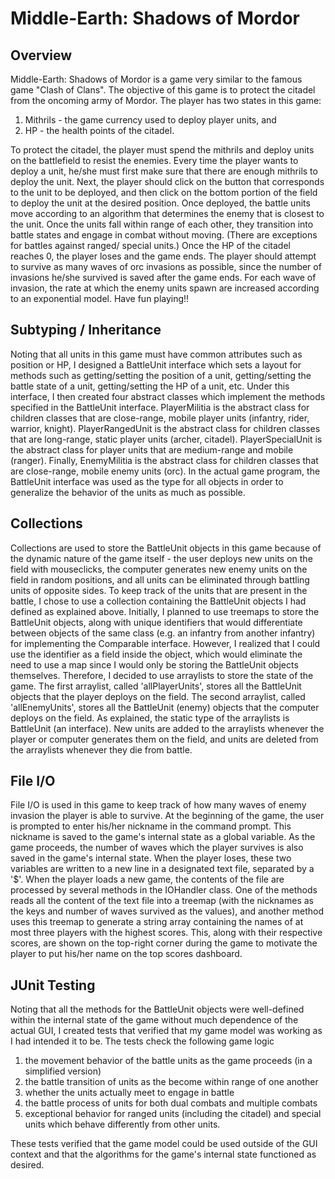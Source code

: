 # Middle-Earth: Shadows of Mordor

## Overview
Middle-Earth: Shadows of Mordor is a game very similar to the famous game "Clash of Clans". The
objective of this game is to protect the citadel from the oncoming army of Mordor. The player has
two states in this game:

1. Mithrils - the game currency used to deploy player units, and 
2. HP - the health points of the citadel.

To protect the citadel, the player must spend the 
mithrils and deploy units on the battlefield to resist the enemies. Every time the player wants to deploy a unit, he/she must first make sure that there are enough 
mithrils to deploy the unit. Next, the player should click on the button that corresponds to the unit
to be deployed, and then click on the bottom portion of the field to deploy the unit at the desired 
position. Once deployed, the battle units move according to an algorithm that determines the enemy 
that is closest to the unit. Once the units fall within range of each other, they transition into 
battle states and engage in combat without moving. (There are exceptions for battles against ranged/
special units.) Once the HP of the citadel reaches 0, the player loses and the game ends.
The player should attempt to survive as many waves of orc invasions as possible, since the number of
invasions he/she survived is saved after the game ends. For each wave of invasion, the rate at which
the enemy units spawn are increased according to an exponential model. Have fun playing!!

## Subtyping / Inheritance
Noting that all units in this game must have common attributes such as position or HP, I designed
a BattleUnit interface which sets a layout for methods such as getting/setting the position of a unit,
getting/setting the battle state of a unit, getting/setting the HP of a unit, etc. Under this
interface, I then created four abstract classes which implement the methods specified in the
BattleUnit interface. PlayerMilitia is the abstract class for children classes that are close-range,
mobile player units (infantry, rider, warrior, knight). PlayerRangedUnit is the abstract class for 
children classes that are long-range, static player units (archer, citadel). PlayerSpecialUnit is 
the abstract class for player units that are medium-range and mobile (ranger). Finally, EnemyMilitia
is the abstract class for children classes that are close-range, mobile enemy units (orc). In the
actual game program, the BattleUnit interface was used as the type for all objects in order to 
generalize the behavior of the units as much as possible.

## Collections
Collections are used to store the BattleUnit objects in this game because of the dynamic nature of
the game itself - the user deploys new units on the field with mouseclicks, the computer generates 
new enemy units on the field in random positions, and all units can be eliminated through battling
units of opposite sides. To keep track of the units that are present in the battle, I chose to use a
collection containing the BattleUnit objects I had defined as explained above.
Initially, I planned to use treemaps to store the BattleUnit objects, along with unique identifiers
that would differentiate between objects of the same class (e.g. an infantry from another infantry) 
for implementing the Comparable interface. However, I realized that I could use the identifier as a 
field inside the object, which would eliminate the need to use a map since I would only be storing
the BattleUnit objects themselves.
Therefore, I decided to use arraylists to store the state of the game. The first arraylist, called
'allPlayerUnits', stores all the BattleUnit objects that the player deploys on the field. The second
arraylist, called 'allEnemyUnits', stores all the BattleUnit (enemy) objects that the computer
deploys on the field. As explained, the static type of the arraylists is BattleUnit (an interface).
New units are added to the arraylists whenever the player or computer generates them on the field,
and units are deleted from the arraylists whenever they die from battle.

## File I/O
File I/O is used in this game to keep track of how many waves of enemy invasion the player is able
to survive. At the beginning of the game, the user is prompted to enter his/her nickname in the
command prompt. This nickname is saved to the game's internal state as a global variable. As the
game proceeds, the number of waves which the player survives is also saved in the game's internal
state. When the player loses, these two variables are written to a new line in a designated text
file, separated by a '$'.
When the player loads a new game, the contents of the file are processed by several methods in the
IOHandler class. One of the methods reads all the content of the text file into a treemap (with the
nicknames as the keys and number of waves survived as the values), and another method uses this
treemap to generate a string array containing the names of at most three players with the highest
scores. This, along with their respective scores, are shown on the top-right corner during the game
to motivate the player to put his/her name on the top scores dashboard.

## JUnit Testing
Noting that all the methods for the BattleUnit objects were well-defined within the internal state
of the game without much dependence of the actual GUI, I created tests that verified that my game
model was working as I had intended it to be. The tests check the following game logic
1. the movement behavior of the battle units as the game proceeds (in a simplified version)
2. the battle transition of units as the become within range of one another
3. whether the units actually meet to
engage in battle
4. the battle process of units for both dual combats and multiple combats
5. exceptional behavior for ranged units (including the citadel) and special units which behave 
differently from other units. 

These tests verified that the game model could be used outside of the 
GUI context and that the algorithms for the game's internal state functioned as desired.